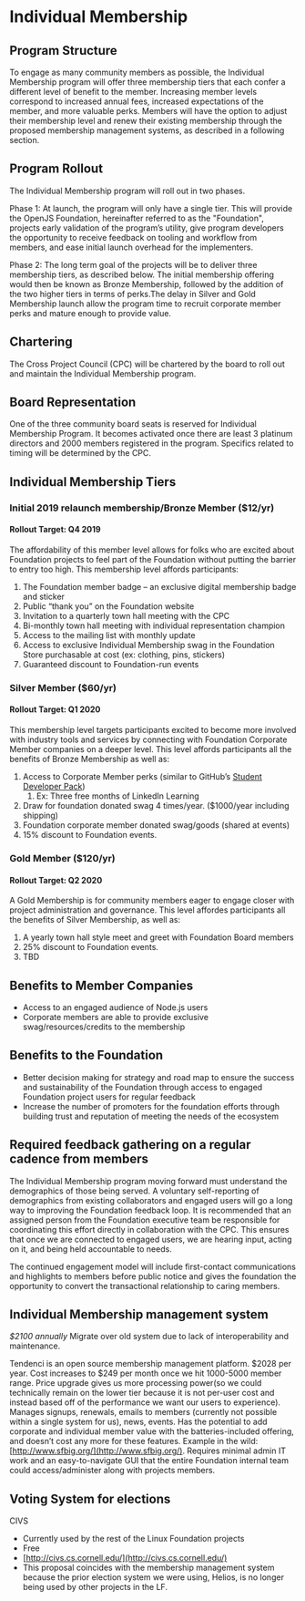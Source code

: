 # Individual Membership

## Program Structure

To engage as many community members as possible, the Individual Membership program will offer three membership tiers that each confer a different level of benefit to the member. Increasing member levels correspond to increased annual fees, increased expectations of the member, and more valuable perks. Members will have the option to adjust their membership level and renew their existing membership through the proposed membership management systems, as described in a following section.

## Program Rollout

The Individual Membership program will roll out in two phases. 

Phase 1: At launch, the program will only have a single tier. This will provide the OpenJS Foundation, hereinafter referred to as the "Foundation", projects early validation of the program’s utility, give program developers the opportunity to receive feedback on tooling and workflow from members, and ease initial launch overhead for the implementers.

Phase 2: The long term goal of the projects will be to deliver three membership tiers, as described below. The initial membership offering would then be known as Bronze Membership, followed by the addition of the two higher tiers in terms of perks.The delay in Silver and Gold Membership launch allow the program time to recruit corporate member perks and mature enough to provide value.

## Chartering

The Cross Project Council (CPC) will be chartered by the board to roll out and maintain the Individual Membership program.

## Board Representation

One of the three community board seats is reserved for Individual Membership Program. It becomes activated once
there are least 3 platinum directors and 2000 members registered in the program. Specifics related to timing will
be determined by the CPC.

## Individual Membership Tiers

### Initial 2019 relaunch membership/Bronze Member ($12/yr) 

#### Rollout Target: Q4 2019

The affordability of this member level allows for folks who are excited about Foundation projects to feel part of the Foundation without putting the barrier to entry too high. This membership level affords participants:

1. The Foundation member badge – an exclusive digital membership badge and sticker 
2. Public “thank you” on the Foundation website 
3. Invitation to a quarterly town hall meeting with the CPC 
4. Bi-monthly town hall meeting with individual representation champion 
5. Access to the mailing list with monthly update 
6. Access to exclusive Individual Membership swag in the Foundation Store purchasable at cost (ex: clothing, pins, stickers) 
7. Guaranteed discount to Foundation-run events

### Silver Member ($60/yr) 

#### Rollout Target: Q1 2020

This membership level targets participants excited to become more involved with industry tools and services by connecting with Foundation Corporate Member companies on a deeper level. This level affords participants all the benefits of Bronze Membership as well as:

1. Access to Corporate Member perks (similar to GitHub’s [Student Developer Pack](https://education.github.com/pack)) 
    1. Ex: Three free months of LinkedIn Learning 
2. Draw for foundation donated swag 4 times/year. ($1000/year including shipping) 
3. Foundation corporate member donated swag/goods (shared at events) 
4. 15% discount to Foundation events. 
  
### Gold Member ($120/yr) 

#### Rollout Target: Q2 2020

A Gold Membership is for community members eager to engage closer with project administration and governance. This level affordes participants all the benefits of Silver Membership, as well as:

1. A yearly town hall style meet and greet with Foundation Board members 
2. 25% discount to Foundation events.
3. TBD
  
## Benefits to Member Companies

- Access to an engaged audience of Node.js users 
- Corporate members are able to provide exclusive swag/resources/credits to the membership 

## Benefits to the Foundation

- Better decision making for strategy and road map to ensure the success and sustainability of the Foundation through access to engaged Foundation project users for regular feedback 
- Increase the number of promoters for the foundation efforts through building trust and reputation of meeting the needs of the ecosystem 
  
## Required feedback gathering on a regular cadence from members 

The Individual Membership program moving forward must understand the demographics of those being served. A voluntary self-reporting of demographics from existing collaborators and engaged users will go a long way to improving the Foundation feedback loop. It is recommended that an assigned person from the Foundation executive team be responsible for coordinating this effort directly in collaboration with the CPC. This ensures that once we are connected to engaged users, we are hearing input, acting on it, and being held accountable to needs.

The continued engagement model will include first-contact communications and highlights to members before public notice and gives the foundation the opportunity to convert the transactional relationship to caring members. 

## Individual Membership management system

*$2100 annually*
Migrate over old system due to lack of interoperability and maintenance.

Tendenci is an open source membership management platform. $2028 per year. Cost increases to $249 per month once we hit 1000-5000 member range. Price upgrade gives us more processing power(so we could technically remain on the lower tier because it is not per-user cost and instead based off of the performance we want our users to experience). Manages signups, renewals, emails to members (currently not possible within a single system for us), news, events. Has the potential to add corporate and individual member value with the batteries-included offering, and doesn’t cost any more for these features. Example in the wild: [http://www.sfbig.org/](http://www.sfbig.org/). Requires minimal admin IT work and an easy-to-navigate GUI that the entire Foundation internal team could access/administer along with projects members.  
  
## Voting System for elections
CIVS

- Currently used by the rest of the Linux Foundation projects 
- Free 
- [http://civs.cs.cornell.edu/](http://civs.cs.cornell.edu/) 
- This proposal coincides with the membership management system because the prior election system we were using, Helios, is no longer being used by other projects in the LF.
